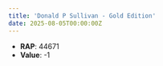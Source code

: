 ```yaml
---
title: 'Donald P Sullivan - Gold Edition'
date: 2025-08-05T00:00:00Z
---
```

- **RAP**: 44671
- **Value**: -1
